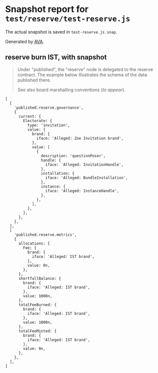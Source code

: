 # Snapshot report for `test/reserve/test-reserve.js`

The actual snapshot is saved in `test-reserve.js.snap`.

Generated by [AVA](https://avajs.dev).

## reserve burn IST, with snapshot

> Under "published", the "reserve" node is delegated to the reserve contract.
> The example below illustrates the schema of the data published there.
> 
> See also board marshalling conventions (_to appear_).

    [
      [
        'published.reserve.governance',
        {
          current: {
            Electorate: {
              type: 'invitation',
              value: {
                brand: {
                  iface: 'Alleged: Zoe Invitation brand',
                },
                value: [
                  {
                    description: 'questionPoser',
                    handle: {
                      iface: 'Alleged: InvitationHandle',
                    },
                    installation: {
                      iface: 'Alleged: BundleInstallation',
                    },
                    instance: {
                      iface: 'Alleged: InstanceHandle',
                    },
                  },
                ],
              },
            },
          },
        },
      ],
      [
        'published.reserve.metrics',
        {
          allocations: {
            Fee: {
              brand: {
                iface: 'Alleged: IST brand',
              },
              value: 0n,
            },
          },
          shortfallBalance: {
            brand: {
              iface: 'Alleged: IST brand',
            },
            value: 1000n,
          },
          totalFeeBurned: {
            brand: {
              iface: 'Alleged: IST brand',
            },
            value: 1000n,
          },
          totalFeeMinted: {
            brand: {
              iface: 'Alleged: IST brand',
            },
            value: 0n,
          },
        },
      ],
    ]
